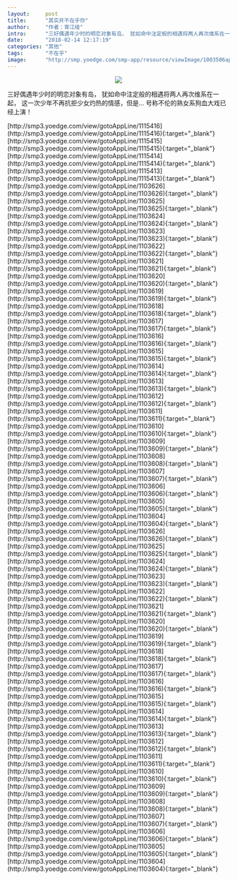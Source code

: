 ```yaml
---
layout:     post
title:      "其实并不在乎你"
author:     "作者：育江绫"
intro:      "三好偶遇年少时的明恋对象有岛， 犹如命中注定般的相遇将两人再次维系在一起， 这一次少年不再抗拒少女灼热的情感，但是… 号称不伦的熟女系狗血大戏已经上演！"
date:       "2018-02-14 12:17:19"
categories: "其他"
tags:       "不在乎"
image:      "http://smp.yoedge.com/smp-app/resource/viewImage/1003506appline.png"
---
```

<div style="text-align: center">
<p><img src="http://smp.yoedge.com/smp-app/resource/viewImage/1003506appline.png"/></p>
</div>
<p class="post-meta">
<span>三好偶遇年少时的明恋对象有岛， 犹如命中注定般的相遇将两人再次维系在一起， 这一次少年不再抗拒少女灼热的情感，但是… 号称不伦的熟女系狗血大戏已经上演！</span>
</p>
[http://smp3.yoedge.com/view/gotoAppLine/1115416](http://smp3.yoedge.com/view/gotoAppLine/1115416){:target="_blank"}
[http://smp3.yoedge.com/view/gotoAppLine/1115415](http://smp3.yoedge.com/view/gotoAppLine/1115415){:target="_blank"}
[http://smp3.yoedge.com/view/gotoAppLine/1115414](http://smp3.yoedge.com/view/gotoAppLine/1115414){:target="_blank"}
[http://smp3.yoedge.com/view/gotoAppLine/1115413](http://smp3.yoedge.com/view/gotoAppLine/1115413){:target="_blank"}
[http://smp3.yoedge.com/view/gotoAppLine/1103626](http://smp3.yoedge.com/view/gotoAppLine/1103626){:target="_blank"}
[http://smp3.yoedge.com/view/gotoAppLine/1103625](http://smp3.yoedge.com/view/gotoAppLine/1103625){:target="_blank"}
[http://smp3.yoedge.com/view/gotoAppLine/1103624](http://smp3.yoedge.com/view/gotoAppLine/1103624){:target="_blank"}
[http://smp3.yoedge.com/view/gotoAppLine/1103623](http://smp3.yoedge.com/view/gotoAppLine/1103623){:target="_blank"}
[http://smp3.yoedge.com/view/gotoAppLine/1103622](http://smp3.yoedge.com/view/gotoAppLine/1103622){:target="_blank"}
[http://smp3.yoedge.com/view/gotoAppLine/1103621](http://smp3.yoedge.com/view/gotoAppLine/1103621){:target="_blank"}
[http://smp3.yoedge.com/view/gotoAppLine/1103620](http://smp3.yoedge.com/view/gotoAppLine/1103620){:target="_blank"}
[http://smp3.yoedge.com/view/gotoAppLine/1103619](http://smp3.yoedge.com/view/gotoAppLine/1103619){:target="_blank"}
[http://smp3.yoedge.com/view/gotoAppLine/1103618](http://smp3.yoedge.com/view/gotoAppLine/1103618){:target="_blank"}
[http://smp3.yoedge.com/view/gotoAppLine/1103617](http://smp3.yoedge.com/view/gotoAppLine/1103617){:target="_blank"}
[http://smp3.yoedge.com/view/gotoAppLine/1103616](http://smp3.yoedge.com/view/gotoAppLine/1103616){:target="_blank"}
[http://smp3.yoedge.com/view/gotoAppLine/1103615](http://smp3.yoedge.com/view/gotoAppLine/1103615){:target="_blank"}
[http://smp3.yoedge.com/view/gotoAppLine/1103614](http://smp3.yoedge.com/view/gotoAppLine/1103614){:target="_blank"}
[http://smp3.yoedge.com/view/gotoAppLine/1103613](http://smp3.yoedge.com/view/gotoAppLine/1103613){:target="_blank"}
[http://smp3.yoedge.com/view/gotoAppLine/1103612](http://smp3.yoedge.com/view/gotoAppLine/1103612){:target="_blank"}
[http://smp3.yoedge.com/view/gotoAppLine/1103611](http://smp3.yoedge.com/view/gotoAppLine/1103611){:target="_blank"}
[http://smp3.yoedge.com/view/gotoAppLine/1103610](http://smp3.yoedge.com/view/gotoAppLine/1103610){:target="_blank"}
[http://smp3.yoedge.com/view/gotoAppLine/1103609](http://smp3.yoedge.com/view/gotoAppLine/1103609){:target="_blank"}
[http://smp3.yoedge.com/view/gotoAppLine/1103608](http://smp3.yoedge.com/view/gotoAppLine/1103608){:target="_blank"}
[http://smp3.yoedge.com/view/gotoAppLine/1103607](http://smp3.yoedge.com/view/gotoAppLine/1103607){:target="_blank"}
[http://smp3.yoedge.com/view/gotoAppLine/1103606](http://smp3.yoedge.com/view/gotoAppLine/1103606){:target="_blank"}
[http://smp3.yoedge.com/view/gotoAppLine/1103605](http://smp3.yoedge.com/view/gotoAppLine/1103605){:target="_blank"}
[http://smp3.yoedge.com/view/gotoAppLine/1103604](http://smp3.yoedge.com/view/gotoAppLine/1103604){:target="_blank"}
[http://smp3.yoedge.com/view/gotoAppLine/1103626](http://smp3.yoedge.com/view/gotoAppLine/1103626){:target="_blank"}
[http://smp3.yoedge.com/view/gotoAppLine/1103625](http://smp3.yoedge.com/view/gotoAppLine/1103625){:target="_blank"}
[http://smp3.yoedge.com/view/gotoAppLine/1103624](http://smp3.yoedge.com/view/gotoAppLine/1103624){:target="_blank"}
[http://smp3.yoedge.com/view/gotoAppLine/1103623](http://smp3.yoedge.com/view/gotoAppLine/1103623){:target="_blank"}
[http://smp3.yoedge.com/view/gotoAppLine/1103622](http://smp3.yoedge.com/view/gotoAppLine/1103622){:target="_blank"}
[http://smp3.yoedge.com/view/gotoAppLine/1103621](http://smp3.yoedge.com/view/gotoAppLine/1103621){:target="_blank"}
[http://smp3.yoedge.com/view/gotoAppLine/1103620](http://smp3.yoedge.com/view/gotoAppLine/1103620){:target="_blank"}
[http://smp3.yoedge.com/view/gotoAppLine/1103619](http://smp3.yoedge.com/view/gotoAppLine/1103619){:target="_blank"}
[http://smp3.yoedge.com/view/gotoAppLine/1103618](http://smp3.yoedge.com/view/gotoAppLine/1103618){:target="_blank"}
[http://smp3.yoedge.com/view/gotoAppLine/1103617](http://smp3.yoedge.com/view/gotoAppLine/1103617){:target="_blank"}
[http://smp3.yoedge.com/view/gotoAppLine/1103616](http://smp3.yoedge.com/view/gotoAppLine/1103616){:target="_blank"}
[http://smp3.yoedge.com/view/gotoAppLine/1103615](http://smp3.yoedge.com/view/gotoAppLine/1103615){:target="_blank"}
[http://smp3.yoedge.com/view/gotoAppLine/1103614](http://smp3.yoedge.com/view/gotoAppLine/1103614){:target="_blank"}
[http://smp3.yoedge.com/view/gotoAppLine/1103613](http://smp3.yoedge.com/view/gotoAppLine/1103613){:target="_blank"}
[http://smp3.yoedge.com/view/gotoAppLine/1103612](http://smp3.yoedge.com/view/gotoAppLine/1103612){:target="_blank"}
[http://smp3.yoedge.com/view/gotoAppLine/1103611](http://smp3.yoedge.com/view/gotoAppLine/1103611){:target="_blank"}
[http://smp3.yoedge.com/view/gotoAppLine/1103610](http://smp3.yoedge.com/view/gotoAppLine/1103610){:target="_blank"}
[http://smp3.yoedge.com/view/gotoAppLine/1103609](http://smp3.yoedge.com/view/gotoAppLine/1103609){:target="_blank"}
[http://smp3.yoedge.com/view/gotoAppLine/1103608](http://smp3.yoedge.com/view/gotoAppLine/1103608){:target="_blank"}
[http://smp3.yoedge.com/view/gotoAppLine/1103607](http://smp3.yoedge.com/view/gotoAppLine/1103607){:target="_blank"}
[http://smp3.yoedge.com/view/gotoAppLine/1103606](http://smp3.yoedge.com/view/gotoAppLine/1103606){:target="_blank"}
[http://smp3.yoedge.com/view/gotoAppLine/1103605](http://smp3.yoedge.com/view/gotoAppLine/1103605){:target="_blank"}
[http://smp3.yoedge.com/view/gotoAppLine/1103604](http://smp3.yoedge.com/view/gotoAppLine/1103604){:target="_blank"}


